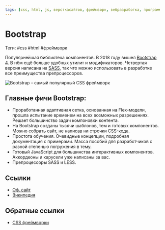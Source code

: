 ```yaml
---
tags: [css, html, js, версткасайтов, фреймворк, вебразработка, программирование]
---
```

# Bootstrap

Теги: #css #html #фреймворк 


Популярнейшая библиотека компонентов. В 2018 году вышел [Bootstrap 4](https://getbootstrap.com/). В нём ещё больше удобных утилит и модификаторов. Четвертая версия написана на [SASS](https://proglib.io/p/sass-for-15-minutes/), так что можно использовать в разработке все преимущества препроцессоров.

![Bootstrap – самый популярный CSS фреймворк](https://media.proglib.io/posts/2020/01/14/7a08bc4c611e1ade7d1876d33baec9d5.png)

## Главные фичи Bootstrap:

- Проработанная адаптивная сетка, основанная на Flex-модели, прошла испытание временем на всех возможных разрешениях. Решает большинство задач компоновки контента.
- На Bootstrap созданы тысячи шаблонов, тем и готовых компонентов. Можно собрать сайт, не написав ни строчки CSS-кода.
- Простота обучения. Очевидные концепции, подробная документация с примерами. Масса пособий для разработчиков с разной степенью погружения в тему.
- Готовый JavaScript для большинства интерактивных компонентов. Аккордеоны и карусели уже написаны за вас.
- Препроцессоры SASS и LESS.

## Ссылки

* [Оф. сайт](https://getbootstrap.com/)
* [Википедия](https://ru.wikipedia.org/wiki/Bootstrap_(%D1%84%D1%80%D0%B5%D0%B9%D0%BC%D0%B2%D0%BE%D1%80%D0%BA))

## Обратные ссылки

- [CSS фреймворки](CSS%20%D1%84%D1%80%D0%B5%D0%B9%D0%BC%D0%B2%D0%BE%D1%80%D0%BA%D0%B8.md)